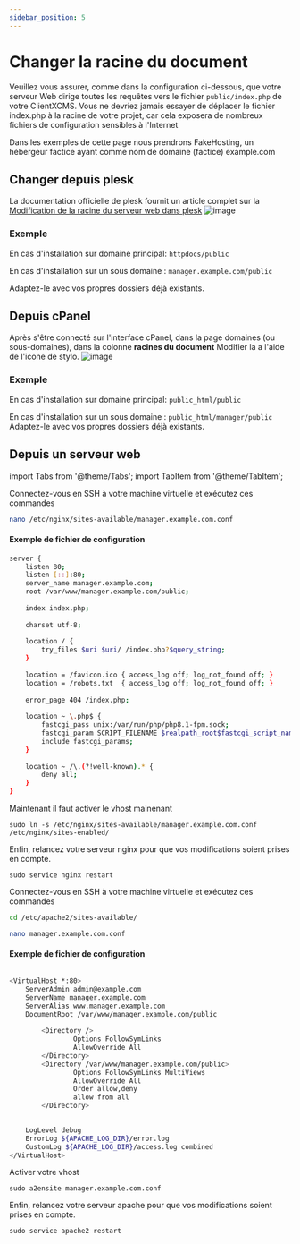 ```yaml
---
sidebar_position: 5
---
```

# Changer la racine du document

Veuillez vous assurer, comme dans la configuration ci-dessous, que votre serveur Web dirige toutes les requêtes vers le fichier `public/index.php` de votre ClientXCMS. Vous ne devriez jamais essayer de déplacer le fichier index.php à la racine de votre projet, car cela exposera de nombreux fichiers de configuration sensibles à l'Internet

Dans les exemples de cette page nous prendrons FakeHosting, un hébergeur factice ayant comme nom de domaine (factice) example.com
## Changer depuis plesk
La documentation officielle de plesk fournit un article complet sur la [Modification de la racine du serveur web dans plesk](https://docs.plesk.com/fr-FR/onyx/administrator-guide/h%C3%A9bergement-web/structure-des-r%C3%A9pertoires-de-sites-web/d%C3%A9finir-une-racine-du-document-personnalis%C3%A9e.77500/)
![image](https://docs.plesk.com/fr-FR/onyx/administrator-guide/images/77501.webp)

### Exemple
En cas d'installation sur domaine principal:
`httpdocs/public`

En cas d'installation sur un sous domaine : 
```manager.example.com/public```

Adaptez-le avec vos propres dossiers déjà existants.

## Depuis cPanel

Après s'être connecté sur l'interface cPanel, dans la page domaines (ou sous-domaines), dans la colonne **racines du document**
Modifier la a l'aide de l'icone de stylo.
![image](https://media.discordapp.net/attachments/926274245225504779/954686279830888458/cpanel.png)

### Exemple
En cas d'installation sur domaine principal:
`public_html/public`

En cas d'installation sur un sous domaine :
```public_html/manager/public```
Adaptez-le avec vos propres dossiers déjà existants.

## Depuis un serveur web

import Tabs from '@theme/Tabs';
import TabItem from '@theme/TabItem';

<Tabs>
<TabItem value="Nginx" label="Nginx">

Connectez-vous en SSH à votre machine virtuelle et exécutez ces commandes
```bash
nano /etc/nginx/sites-available/manager.example.com.conf
```
#### Exemple de fichier de configuration
```bash
server {
    listen 80;
    listen [::]:80;
    server_name manager.example.com;
    root /var/www/manager.example.com/public;
 
    index index.php;
 
    charset utf-8;
 
    location / {
        try_files $uri $uri/ /index.php?$query_string;
    }
 
    location = /favicon.ico { access_log off; log_not_found off; }
    location = /robots.txt  { access_log off; log_not_found off; }
 
    error_page 404 /index.php;
 
    location ~ \.php$ {
        fastcgi_pass unix:/var/run/php/php8.1-fpm.sock;
        fastcgi_param SCRIPT_FILENAME $realpath_root$fastcgi_script_name;
        include fastcgi_params;
    }
 
    location ~ /\.(?!well-known).* {
        deny all;
    }
}
```
Maintenant il faut activer le vhost mainenant

```sudo ln -s /etc/nginx/sites-available/manager.example.com.conf /etc/nginx/sites-enabled/```

Enfin, relancez votre serveur nginx pour que vos modifications soient prises en compte.

```sudo service nginx restart```


</TabItem>

<TabItem value="apache" label="Apache">

Connectez-vous en SSH à votre machine virtuelle et exécutez ces commandes
```bash
cd /etc/apache2/sites-available/
```
```bash
nano manager.example.com.conf
```
#### Exemple de fichier de configuration
```bash

<VirtualHost *:80>
    ServerAdmin admin@example.com
    ServerName manager.example.com
    ServerAlias www.manager.example.com
    DocumentRoot /var/www/manager.example.com/public
     
        <Directory />
                Options FollowSymLinks
                AllowOverride All
        </Directory>
        <Directory /var/www/manager.example.com/public>
                Options FollowSymLinks MultiViews
                AllowOverride All
                Order allow,deny
                allow from all
        </Directory>

     
    LogLevel debug
    ErrorLog ${APACHE_LOG_DIR}/error.log
    CustomLog ${APACHE_LOG_DIR}/access.log combined
</VirtualHost>
```

Activer votre vhost

```sudo a2ensite manager.example.com.conf```

Enfin, relancez votre serveur apache pour que vos modifications soient prises en compte.

```sudo service apache2 restart```

</TabItem>

</Tabs>
